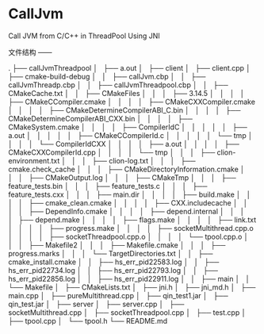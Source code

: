 # CallJvm

Call JVM from C/C++ in ThreadPool Using JNI

文件结构 ——

.
├── callJvmThreadpool
│   ├── a.out
│   ├── client
│   ├── client.cpp
│   ├── cmake-build-debug
│   │   ├── callJvm.cbp
│   │   ├── callJvmThreadp.cbp
│   │   ├── callJvmThreadpool.cbp
│   │   ├── CMakeCache.txt
│   │   ├── CMakeFiles
│   │   │   ├── 3.14.5
│   │   │   │   ├── CMakeCCompiler.cmake
│   │   │   │   ├── CMakeCXXCompiler.cmake
│   │   │   │   ├── CMakeDetermineCompilerABI_C.bin
│   │   │   │   ├── CMakeDetermineCompilerABI_CXX.bin
│   │   │   │   ├── CMakeSystem.cmake
│   │   │   │   ├── CompilerIdC
│   │   │   │   │   ├── a.out
│   │   │   │   │   ├── CMakeCCompilerId.c
│   │   │   │   │   └── tmp
│   │   │   │   └── CompilerIdCXX
│   │   │   │       ├── a.out
│   │   │   │       ├── CMakeCXXCompilerId.cpp
│   │   │   │       └── tmp
│   │   │   ├── clion-environment.txt
│   │   │   ├── clion-log.txt
│   │   │   ├── cmake.check_cache
│   │   │   ├── CMakeDirectoryInformation.cmake
│   │   │   ├── CMakeOutput.log
│   │   │   ├── CMakeTmp
│   │   │   ├── feature_tests.bin
│   │   │   ├── feature_tests.c
│   │   │   ├── feature_tests.cxx
│   │   │   ├── main.dir
│   │   │   │   ├── build.make
│   │   │   │   ├── cmake_clean.cmake
│   │   │   │   ├── CXX.includecache
│   │   │   │   ├── DependInfo.cmake
│   │   │   │   ├── depend.internal
│   │   │   │   ├── depend.make
│   │   │   │   ├── flags.make
│   │   │   │   ├── link.txt
│   │   │   │   ├── progress.make
│   │   │   │   ├── socketMultithread.cpp.o
│   │   │   │   ├── socketThreadpool.cpp.o
│   │   │   │   └── tpool.cpp.o
│   │   │   ├── Makefile2
│   │   │   ├── Makefile.cmake
│   │   │   ├── progress.marks
│   │   │   └── TargetDirectories.txt
│   │   ├── cmake_install.cmake
│   │   ├── hs_err_pid22583.log
│   │   ├── hs_err_pid22734.log
│   │   ├── hs_err_pid22793.log
│   │   ├── hs_err_pid22856.log
│   │   ├── hs_err_pid22911.log
│   │   ├── main
│   │   └── Makefile
│   ├── CMakeLists.txt
│   ├── jni.h
│   ├── jni_md.h
│   ├── main.cpp
│   ├── pureMultithread.cpp
│   ├── qin_test1.jar
│   ├── qin_test.jar
│   ├── server
│   ├── server.cpp
│   ├── socketMultithread.cpp
│   ├── socketThreadpool.cpp
│   ├── test.cpp
│   ├── tpool.cpp
│   └── tpool.h
└── README.md

